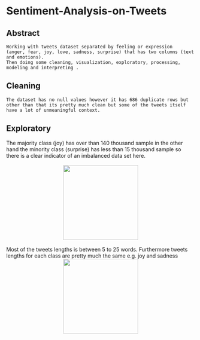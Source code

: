 # Sentiment-Analysis-on-Tweets


## Abstract 
    Working with tweets dataset separated by feeling or expression
    (anger, fear, joy, love, sadness, surprise) that has two columns (text and emotions).
    Then doing some cleaning, visualization, exploratory, processing, modeling and interpreting .
    
    
## Cleaning 
    The dataset has no null values however it has 686 duplicate rows but other than that its pretty much clean but some of the tweets itself have a lot of unmeaningful context.
    
## Exploratory
 The majority class (joy) has over than 140 thousand sample in the other hand the minority class (surprise) has less than 15 thousand 
        sample so there is a clear indicator of an imbalanced data set here.  
    <br>
        <img src="screen1.png" style="display: block; width: 200px; margin-right: auto;margin-left: auto;"></br>
        Most of the tweets lengths is between 5 to 25 words. Furthermore tweets lengths for each class are pretty much the same e.g. joy and sadness
        <br>
        <img src="screen3.png" style="display: block; width: 200px; margin-right: auto;margin-left: auto;"></br>

